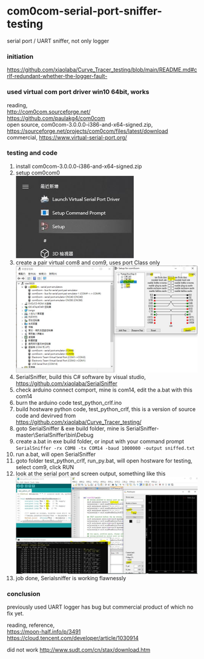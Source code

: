 # com0com-serial-port-sniffer-testing
serial port / UART sniffer, not only logger

### initiation  
https://github.com/xiaolaba/Curve_Tracer_testing/blob/main/README.md#crlf-redundant-whether-the-logger-fault-


### used virtual com port driver win10 64bit, works
reading,  
http://com0com.sourceforge.net/  
https://github.com/paulakg4/com0com  
open source, com0com-3.0.0.0-i386-and-x64-signed.zip, https://sourceforge.net/projects/com0com/files/latest/download  
commercial,  https://www.virtual-serial-port.org/  


### testing and code
1. install com0com-3.0.0.0-i386-and-x64-signed.zip
2. setup com0com0  
![setup_com0com.JPG](setup_com0com.JPG)  
3. create a pair virtual com8 and com9, uses port Class only  
![setup_com0com_com8_com9.JPG](setup_com0com_com8_com9.JPG)  
4. SerialSniffer, build this C# software by visual studio, https://github.com/xiaolaba/SerialSniffer
5. check arduino connect comport, mine is com14, edit the a.bat with this com14
6. burn the arduino code test_python_crlf.ino
7. build hostware python code, test_python_crlf, this is a version of source code and devirved from https://github.com/xiaolaba/Curve_Tracer_testing/  
8. goto SerialSniffer & exe build folder, mine is SerialSniffer-master\SerialSniffer\bin\Debug  
9. create a.bat in exe build folder, or input with your command prompt ```SerialSniffer -rx COM8 -tx COM14 -baud 1000000 -output sniffed.txt ```
10. run a.bat, will open SerialSniffer 
11. goto folder test_python_crlf, run_py.bat, will open hostware for testing, select com9, click RUN   
12. look at the serial port and screen output, something like this  
 ![SerialSniffer_test_done1.JPG](SerialSniffer_test_done1.JPG)  
13. job done, Serialsniffer is working flawnessly


### conclusion
previously used UART logger has bug but commercial product of which no fix yet.



reading, reference,  
https://moon-half.info/p/3491  
https://cloud.tencent.com/developer/article/1030914  

did not work
http://www.sudt.com/cn/stax/download.htm


